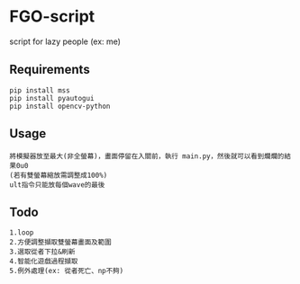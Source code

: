# FGO-script

script for lazy people (ex: me)

## Requirements

```
pip install mss
pip install pyautogui
pip install opencv-python
```

## Usage
```
將模擬器放至最大(非全螢幕)，畫面停留在入關前，執行 main.py，然後就可以看到爛爛的結果0u0
(若有雙螢幕縮放需調整成100%)
ult指令只能放每個wave的最後
```

## Todo
```
1.loop
2.方便調整擷取雙螢幕畫面及範圍
3.選取從者下拉&刷新
4.智能化遊戲過程擷取
5.例外處理(ex: 從者死亡、np不夠)
```